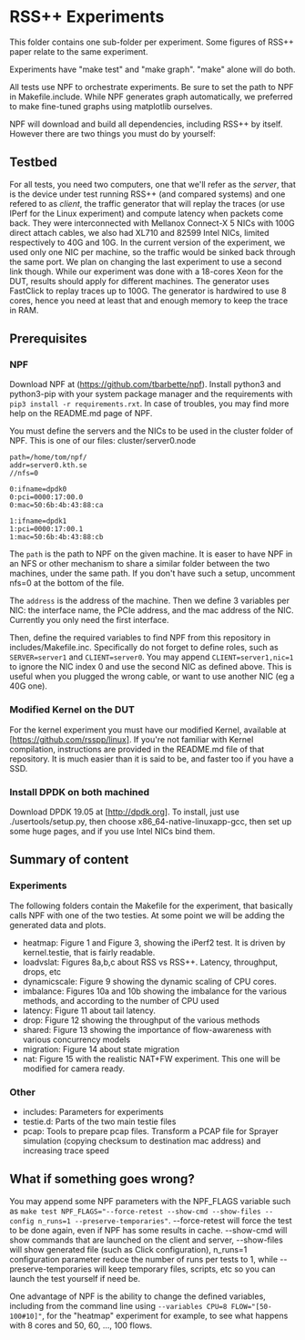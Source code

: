 RSS++ Experiments
=================

This folder contains one sub-folder per experiment. Some figures of RSS++ paper relate to the same experiment.

Experiments have "make test" and "make graph". "make" alone will do both.

All tests use NPF to orchestrate experiments. Be sure to set the path to NPF in Makefile.include. While NPF generates graph automatically, we preferred to make fine-tuned graphs using matplotlib ourselves.

NPF will download and build all dependencies, including RSS++ by itself. However there are two things you must do by yourself:

Testbed
-------
For all tests, you need two computers, one that we'll refer as the *server*, that is the device under test running RSS++ (and compared systems) and one refered to as *client*, the traffic generator that will replay the traces (or use IPerf for the Linux experiment) and compute latency when packets come back. They were interconnected with Mellanox Connect-X 5 NICs with 100G direct attach cables, we also had XL710 and 82599 Intel NICs, limited respectively to 40G and 10G. In the current version of the experiment, we used only one NIC per machine, so the traffic would be sinked back through the same port. We plan on changing the last experiment to use a second link though.
While our experiment was done with a 18-cores Xeon for the DUT, results should apply for different machines. The generator uses FastClick to replay traces up to 100G. The generator is hardwired to use 8 cores, hence you need at least that and enough memory to keep the trace in RAM.

Prerequisites
-------------

### NPF
Download NPF at (https://github.com/tbarbette/npf). Install python3 and python3-pip with your system package manager and the requirements with `pip3 install -r requirements.rxt`. In case of troubles, you may find more help on the README.md page of NPF.

You must define the servers and the NICs to be used in the cluster folder of NPF. This is one of our files:
cluster/server0.node
```
path=/home/tom/npf/
addr=server0.kth.se
//nfs=0

0:ifname=dpdk0
0:pci=0000:17:00.0
0:mac=50:6b:4b:43:88:ca

1:ifname=dpdk1
1:pci=0000:17:00.1
1:mac=50:6b:4b:43:88:cb
```
The `path` is the path to NPF on the given machine. It is easer to have NPF in an NFS or other mechanism to share a similar folder between the two machines, under the same path. If you don't have such a setup, uncomment nfs=0 at the bottom of the file.

The `address` is the address of the machine. Then we define 3 variables per NIC: the interface name, the PCIe address, and the mac address of the NIC. Currently you only need the first interface.

Then, define the required variables to find NPF from this repository in includes/Makefile.inc. Specifically do not forget to define roles, such as `SERVER=server1` and `CLIENT=server0`. You may append `CLIENT=server1,nic=1` to ignore the NIC index 0 and use the second NIC as defined above. This is useful when you plugged the wrong cable, or want to use another NIC (eg a 40G one).

### Modified Kernel on the DUT
For the kernel experiment you must have our modified Kernel, available at [https://github.com/rsspp/linux]. If you're not familiar with Kernel compilation, instructions are provided in the README.md file of that repository. It is much easier than it is said to be, and faster too if you have a SSD.

### Install DPDK on both machined
Download DPDK 19.05 at [http://dpdk.org]. To install, just use ./usertools/setup.py, then choose x86_64-native-linuxapp-gcc, then set up some huge pages, and if you use Intel NICs bind them.

Summary of content
------------------

### Experiments
The following folders contain the Makefile for the experiment, that basically calls NPF with one of the two testies. At some point we will be adding the generated data and plots. 

 * heatmap: Figure 1 and Figure 3, showing the iPerf2 test. It is driven by kernel.testie, that is fairly readable.
 * loadvslat: Figures 8a,b,c about RSS vs RSS++. Latency, throughput, drops, etc
 * dynamicscale: Figure 9 showing the dynamic scaling of CPU cores.
 * imbalance: Figures 10a and 10b showing the imbalance for the various methods, and according to the number of CPU used  
 * latency: Figure 11 about tail latency.
 * drop: Figure 12 showing the throughput of the various methods
 * shared: Figure 13 showing the importance of flow-awareness with various concurrency models 
 * migration: Figure 14 about state migration
 * nat: Figure 15 with the realistic NAT+FW experiment. This one will be modified for camera ready.
 
### Other
 * includes: Parameters for experiments
 * testie.d: Parts of the two main testie files
 * pcap: Tools to prepare pcap files. Transform a PCAP file for Sprayer simulation (copying checksum to destination mac address) and increasing trace speed
 
What if something goes wrong?
-----------------------------
You may append some NPF parameters with the NPF_FLAGS variable such as `make test NPF_FLAGS="--force-retest --show-cmd --show-files --config n_runs=1 --preserve-temporaries"`.
--force-retest will force the test to be done again, even if NPF has some results in cache. --show-cmd will show commands that are launched on the client and server, --show-files will show generated file (such as Click configuration), n_runs=1 configuration parameter reduce the number of runs per tests to 1, while --preserve-temporaries will keep temporary files, scripts, etc so you can launch the test yourself if need be.

One advantage of NPF is the ability to change the defined variables, including from the command line using `--variables CPU=8 FLOW="[50-100#10]"`, for the "heatmap" experiment for example, to see what happens with 8 cores and 50, 60, ..., 100 flows.

